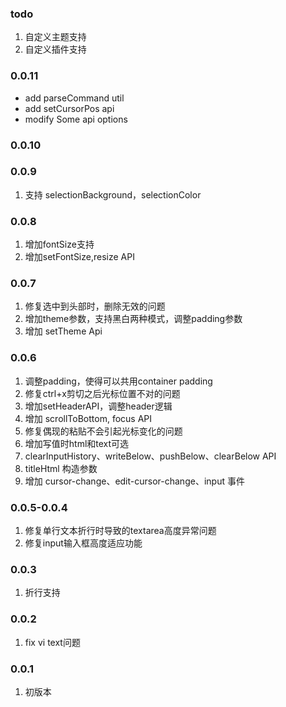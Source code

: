 <!--
 * @Author: chenzhongsheng
 * @Date: 2025-01-14 23:54:49
 * @Description: Coding something
-->
### todo

1. 自定义主题支持
2. 自定义插件支持


### 0.0.11

- add parseCommand util
- add setCursorPos api
- modify Some api options

### 0.0.10

### 0.0.9

1. 支持 selectionBackground，selectionColor


### 0.0.8

1. 增加fontSize支持
2. 增加setFontSize,resize API

### 0.0.7

1. 修复选中到头部时，删除无效的问题
2. 增加theme参数，支持黑白两种模式，调整padding参数
3. 增加 setTheme Api

### 0.0.6

1. 调整padding，使得可以共用container padding
2. 修复ctrl+x剪切之后光标位置不对的问题
3. 增加setHeaderAPI，调整header逻辑
4. 增加 scrollToBottom, focus API
5. 修复偶现的粘贴不会引起光标变化的问题
6. 增加写值时html和text可选
7. clearInputHistory、writeBelow、pushBelow、clearBelow API
8. titleHtml 构造参数
9. 增加 cursor-change、edit-cursor-change、input 事件

### 0.0.5-0.0.4

1. 修复单行文本折行时导致的textarea高度异常问题
2. 修复input输入框高度适应功能

### 0.0.3

1. 折行支持

### 0.0.2

1. fix vi text问题
   
### 0.0.1

1. 初版本